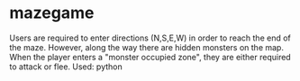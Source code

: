# mazegame
Users are required to enter directions (N,S,E,W) in order to reach the end of the maze. However, along the way there are hidden monsters on the map. When the player enters a "monster occupied zone", they are either required to attack or flee.
Used: python
